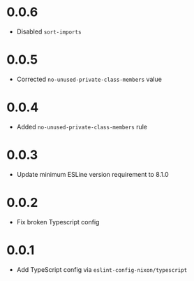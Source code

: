 # 0.0.6

- Disabled `sort-imports`

# 0.0.5

- Corrected `no-unused-private-class-members` value

# 0.0.4

- Added `no-unused-private-class-members` rule

# 0.0.3

- Update minimum ESLine version requirement to 8.1.0

# 0.0.2

- Fix broken Typescript config

# 0.0.1

- Add TypeScript config via `eslint-config-nixon/typescript`